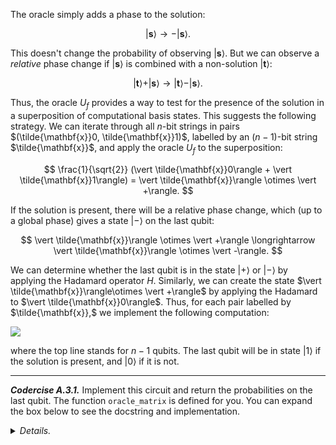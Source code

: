 The oracle simply adds a phase to the solution:

$$
\vert \mathbf{s}\rangle \longrightarrow -\vert \mathbf{s}\rangle.
$$

This doesn't change the probability of observing $\vert \mathbf{s}\rangle$. But we can observe a *relative* phase change if $\vert \mathbf{s}\rangle$ is combined with a non-solution $\vert \mathbf{t}\rangle:$

$$
\vert \mathbf{t}\rangle + \vert \mathbf{s}\rangle \longrightarrow \vert \mathbf{t}\rangle -\vert \mathbf{s}\rangle.
$$

Thus, the oracle $U_f$ provides a way to test for the presence of the
solution in a superposition of computational basis states. This
suggests the following strategy. We can iterate through all $n$-bit strings in pairs $(\tilde{\mathbf{x}}0, \tilde{\mathbf{x}}1)$, labelled by an $(n-1)$-bit string $\tilde{\mathbf{x}}$, and apply the oracle $U_f$ to the superposition:

$$
    \frac{1}{\sqrt{2}} (\vert \tilde{\mathbf{x}}0\rangle +
    \vert \tilde{\mathbf{x}}1\rangle) = \vert \tilde{\mathbf{x}}\rangle \otimes \vert +\rangle.
$$

If the solution is present, there will be a relative phase change, which (up to a global phase) gives a state $\vert -\rangle$ on the last qubit:

$$
\vert \tilde{\mathbf{x}}\rangle \otimes \vert +\rangle \longrightarrow \vert \tilde{\mathbf{x}}\rangle \otimes \vert -\rangle.
$$

We can determine whether the last qubit is in the state $\vert +\rangle$ or $\vert -\rangle$ by applying the Hadamard operator $H$. Similarly, we can create the state $\vert \tilde{\mathbf{x}}\rangle\otimes \vert +\rangle$ by applying the Hadamard to $\vert \tilde{\mathbf{x}}0\rangle$. Thus, for each pair labelled by $\tilde{\mathbf{x}},$ we implement the following computation:

![](pics/pair-test-circuit.svg)

where the top line stands for $n-1$ qubits. The last qubit will be in state $\vert 1\rangle$ if the solution is present, and $\vert 0\rangle$ if it is not.

---

***Codercise A.3.1.*** Implement this circuit and return the
   probabilities on the last qubit. The function ``oracle_matrix`` is
   defined for you. You can expand the box below to see the docstring
   and implementation.

<details>
<summary class><i>Details.</i></summary>

```python
def oracle_matrix(combo):
    """Return the oracle matrix for a secret combination.
    
    Args:
        combo (list[int]): A list of bits representing a secret combination.
         
    Returns: 
        array[float]: The matrix representation of the oracle.
    """
    index = np.ravel_multi_index(combo, [2]*len(combo)) # Index of solution
    my_array = np.identity(2**len(combo)) # Create the identity matrix
    my_array[index, index] = -1
    return my_array
```
</details>
